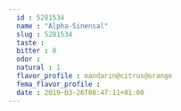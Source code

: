 ```yaml
---
  id : 5281534
  name : "Alpha-Sinensal"
  slug : 5281534
  taste : 
  bitter : 0
  odor : 
  natural : 1
  flavor_profile : mandarin@citrus@orange
  fema_flavor_profile : 
  date : 2019-03-26T08:47:11+01:00
---
```



